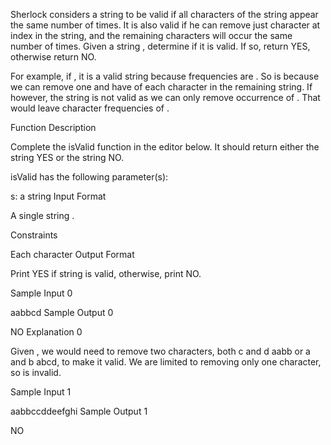 Sherlock considers a string to be valid if all characters of the string appear the same number of times. It is also valid if he can remove just character at index in the string, and the remaining characters will occur the same number of times. Given a string , determine if it is valid. If so, return YES, otherwise return NO.

For example, if , it is a valid string because frequencies are . So is because we can remove one and have of each character in the remaining string. If however, the string is not valid as we can only remove occurrence of . That would leave character frequencies of .

Function Description

Complete the isValid function in the editor below. It should return either the string YES or the string NO.

isValid has the following parameter(s):

s: a string
Input Format

A single string .

Constraints

Each character
Output Format

Print YES if string is valid, otherwise, print NO.

Sample Input 0

aabbcd
Sample Output 0

NO
Explanation 0

Given , we would need to remove two characters, both c and d aabb or a and b abcd, to make it valid. We are limited to removing only one character, so is invalid.

Sample Input 1

aabbccddeefghi
Sample Output 1

NO
